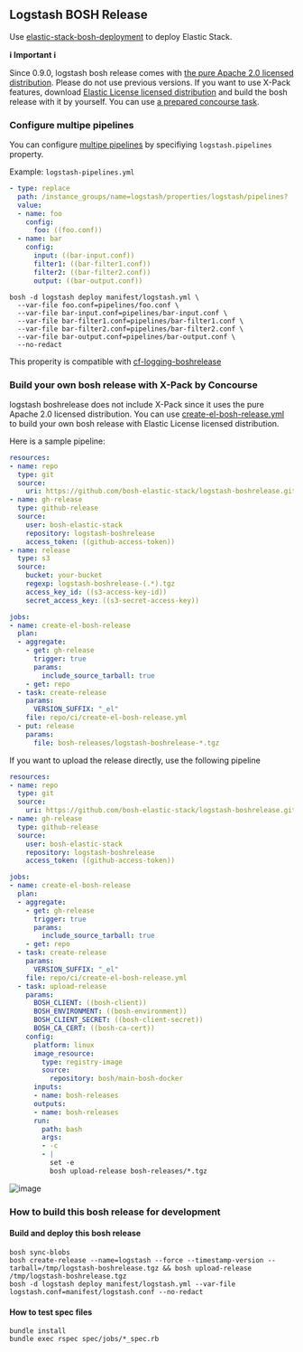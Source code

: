 ## Logstash BOSH Release

Use [elastic-stack-bosh-deployment](https://github.com/bosh-elastic-stack/elastic-stack-bosh-deployment) to deploy Elastic Stack.

**ℹ️ Important ℹ️**

Since 0.9.0, logstash bosh release comes with [the pure Apache 2.0 licensed distribution](https://www.elastic.co/downloads/logstash-oss).
Please do not use previous versions.
If you want to use X-Pack features, download [Elastic License licensed distribution](https://www.elastic.co/jp/downloads/logstash) and build the bosh release with it by yourself. You can use [a prepared concourse task](#build-your-own-bosh-release-with-x-pack-by-concourse). 

### Configure multipe pipelines

You can configure [multipe pipelines](https://www.elastic.co/guide/en/logstash/current/multiple-pipelines.html) by specifiying `logstash.pipelines` property.

Example: `logstash-pipelines.yml`

```yaml
- type: replace
  path: /instance_groups/name=logstash/properties/logstash/pipelines?
  value:
  - name: foo
    config:
      foo: ((foo.conf))
  - name: bar
    config:
      input: ((bar-input.conf))
      filter1: ((bar-filter1.conf))
      filter2: ((bar-filter2.conf))
      output: ((bar-output.conf))
```

```
bosh -d logstash deploy manifest/logstash.yml \
  --var-file foo.conf=pipelines/foo.conf \
  --var-file bar-input.conf=pipelines/bar-input.conf \
  --var-file bar-filter1.conf=pipelines/bar-filter1.conf \
  --var-file bar-filter2.conf=pipelines/bar-filter2.conf \
  --var-file bar-output.conf=pipelines/bar-output.conf \
  --no-redact
```

This properity is compatible with [cf-logging-boshrelease](https://github.com/SpringerPE/cf-logging-boshrelease/tree/master/manifest/operations/pipelines)

### Build your own bosh release with X-Pack by Concourse

logstash boshrelease does not include X-Pack since it uses the pure Apache 2.0 licensed distribution.
You can use [create-el-bosh-release.yml](ci/create-el-bosh-release.yml) to build your own bosh release with Elastic License licensed distribution.

Here is a sample pipeline:

```yaml
resources:
- name: repo
  type: git
  source:
    uri: https://github.com/bosh-elastic-stack/logstash-boshrelease.git
- name: gh-release
  type: github-release
  source:
    user: bosh-elastic-stack
    repository: logstash-boshrelease
    access_token: ((github-access-token))
- name: release
  type: s3
  source:
    bucket: your-bucket
    regexp: logstash-boshrelease-(.*).tgz
    access_key_id: ((s3-access-key-id))
    secret_access_key: ((s3-secret-access-key))

jobs:
- name: create-el-bosh-release
  plan:
  - aggregate:
    - get: gh-release
      trigger: true
      params:
        include_source_tarball: true
    - get: repo
  - task: create-release
    params:
      VERSION_SUFFIX: "_el"
    file: repo/ci/create-el-bosh-release.yml
  - put: release
    params:
      file: bosh-releases/logstash-boshrelease-*.tgz
```

If you want to upload the release directly, use the following pipeline

```yaml
resources:
- name: repo
  type: git
  source:
    uri: https://github.com/bosh-elastic-stack/logstash-boshrelease.git
- name: gh-release
  type: github-release
  source:
    user: bosh-elastic-stack
    repository: logstash-boshrelease
    access_token: ((github-access-token))

jobs:
- name: create-el-bosh-release
  plan:
  - aggregate:
    - get: gh-release
      trigger: true
      params:
        include_source_tarball: true
    - get: repo
  - task: create-release
    params:
      VERSION_SUFFIX: "_el"
    file: repo/ci/create-el-bosh-release.yml
  - task: upload-release
    params:
      BOSH_CLIENT: ((bosh-client))
      BOSH_ENVIRONMENT: ((bosh-environment))
      BOSH_CLIENT_SECRET: ((bosh-client-secret))
      BOSH_CA_CERT: ((bosh-ca-cert))
    config:
      platform: linux
      image_resource:
        type: registry-image
        source:
          repository: bosh/main-bosh-docker
      inputs:
      - name: bosh-releases
      outputs:
      - name: bosh-releases
      run:
        path: bash
        args:
        - -c
        - |
          set -e
          bosh upload-release bosh-releases/*.tgz
```

![image](https://user-images.githubusercontent.com/106908/54048835-33fa3b00-421e-11e9-84f7-1d0225a4f114.png)

### How to build this bosh release for development

#### Build and deploy this bosh release

```
bosh sync-blobs
bosh create-release --name=logstash --force --timestamp-version --tarball=/tmp/logstash-boshrelease.tgz && bosh upload-release /tmp/logstash-boshrelease.tgz
bosh -d logstash deploy manifest/logstash.yml --var-file logstash.conf=manifest/logstash.conf --no-redact
```

#### How to test spec files

```
bundle install
bundle exec rspec spec/jobs/*_spec.rb
```
